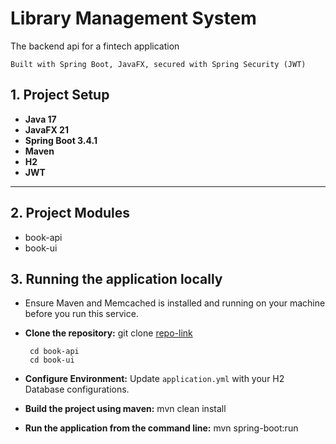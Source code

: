 # Library Management System
The backend api for a fintech application

`Built with Spring Boot, JavaFX, secured with Spring Security (JWT)`

## 1. Project Setup ##
- **Java 17**
- **JavaFX 21**
- **Spring Boot 3.4.1**
- **Maven**
- **H2**
- **JWT**

---

## 2. Project Modules
- book-api
- book-ui

## 3. Running the application locally ##
-   Ensure Maven and Memcached is installed and running on your machine before you run this service.
- **Clone the repository:** git clone [repo-link](https://github.com/musty-codified/library-management.git)

       cd book-api
       cd book-ui
- **Configure Environment:** Update `application.yml` with your H2 Database configurations.
- **Build the project using maven:** mvn clean install
- **Run the application from the command line:** mvn spring-boot:run

















